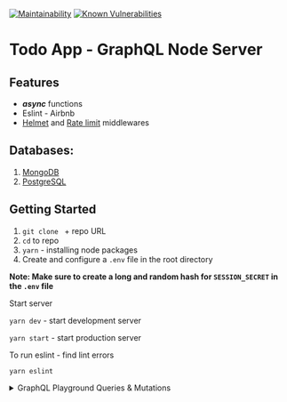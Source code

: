 [![Maintainability](https://api.codeclimate.com/v1/badges/c032a516c90d1ec7dd89/maintainability)](https://codeclimate.com/github/JorgeCeja/graphql-yoga-database/maintainability)  [![Known Vulnerabilities](https://snyk.io/test/github/JorgeCeja/graphql-todo-auth/badge.svg)](https://snyk.io/test/github/JorgeCeja/graphql-todo-auth)
# Todo App - GraphQL Node Server

## Features
- ___async___ functions
- Eslint - Airbnb
- [Helmet](https://github.com/helmetjs/helmet) and [Rate limit](https://github.com/nfriedly/express-rate-limit) middlewares


## Databases:

1. [MongoDB](https://github.com/JorgeCeja/graphql-yoga-starter)
2. [PostgreSQL](https://github.com/JorgeCeja/graphql-yoga-starter/tree/with-postgresql)

## Getting Started

1. `git clone ` + repo URL
2. `cd` to repo
3. `yarn` - installing node packages
4. Create and configure a `.env` file in the root directory 

**Note: Make sure to create a long and random hash for `SESSION_SECRET` in the `.env` file**

Start server

`yarn dev` - start development server

`yarn start` - start production server

To run eslint - find lint errors

`yarn eslint`

<details>
<summary>GraphQL Playground Queries & Mutations</summary>

## Mutations

SignUp
```
mutation {
  signup(
    email: "🌮@🌮.🌮"
    password: "🌮-tuesday"
  ) {
    token
  }
}
```

Login
```
mutation {
  login(
    email: "🌮@🌮.🌮"
    password: "🌮-tuesday"
  ) {
    token
  }
}
```

Create Todo
```
mutation {
  createTodo(
    content: "I love 🌮's"
  ) {
    _id,
    content
  }
}

#HTTP HEADERS
{
  "Authorization": "Bearer __TOKEN__"
}
```

Update Todo
```
mutation {
  updateTodo(
    _id: "1",
    content: "I love 🌮 tuesday"
  ) {
    _id,
    content
  }
}

#HTTP HEADERS
{
  "Authorization": "Bearer __TOKEN__"
}
```

Delete Todo
```
mutation {
  deleteTodo(
    _id: "1"
  ) {
    _id
  }
}

#HTTP HEADERS
{
  "Authorization": "Bearer __TOKEN__"
}
```

##  Queries

Get Todo
```
query {
  Todo(
    _id: "1"
  ) {
    _id,
    content
  }
}

#HTTP HEADERS
{
  "Authorization": "Bearer __TOKEN__"
}
```

Get All Todos
```
query {
  allTodos {
    _id,
    content
  }
}

#HTTP HEADERS
{
  "Authorization": "Bearer __TOKEN__"
}
```
</details>